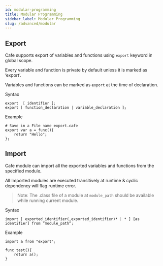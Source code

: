```yaml
---
id: modular-programming
title: Modular Programming
sidebar_label: Modular Programming
slug: /advanced/modular
---
```


<!-- # Modular Programming -->



## Export

Cafe supports export of variables and functions using `export` keyword in global scope.

Every variable and function is private by default unless it is marked as ‘export’. 

Variables and functions can be marked as `export` at the time of declaration.

Syntax

```
export  [ identifier ];
export [ function_declaration | variable_declaration ];
```

Example

```
# Save in a File name export.cafe
export var a = func(){
    return "Hello";
};
```



## Import

Cafe module can import all the exported variables and functions from the specified module. 

All Imported modules are executed transitively at runtime & cyclic dependency will flag runtime error. 

> Note: The .class file of a module at `module_path` should be available while running current module.

Syntax

```
import [ exported_identifier(,exported_identifier)* | * ] [as identifier] from “module_path”;
```

Example

```
import a from "export";

func test(){
    return a();
}
```

